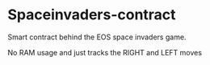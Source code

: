 # Spaceinvaders-contract
Smart contract behind the EOS space invaders game.

No RAM usage and just tracks the RIGHT and LEFT moves
